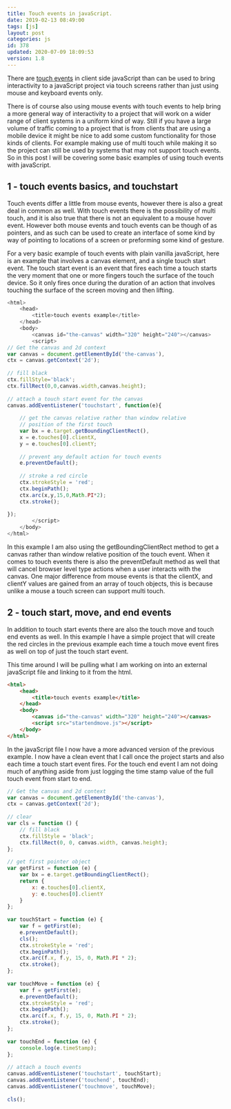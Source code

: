 ```yaml
---
title: Touch events in javaScript.
date: 2019-02-13 08:49:00
tags: [js]
layout: post
categories: js
id: 378
updated: 2020-07-09 18:09:53
version: 1.8
---
```


There are [touch events](https://developer.mozilla.org/en-US/docs/Web/API/Touch_events) in client side javaScript than can be used to bring interactivity to a javaScript project via touch screens rather than just using mouse and keyboard events only.

There is of course also using mouse events with touch events to help bring a more general way of interactivity to a project that will work on a wider range of client systems in a uniform kind of way. Still if you have a large volume of traffic coming to a project that is from clients that are using a mobile device it might be nice to add some custom functionality for those kinds of clients. For example making use of multi touch while making it so the project can still be used by systems that may not support touch events. So in this post I will be covering some basic examples of using touch events with javaScript.

<!-- more -->

## 1 - touch events basics, and touchstart

Touch events differ a little from mouse events, however there is also a great deal in common as well. With touch events there is the possibility of multi touch, and it is also true that there is not an equivalent to a mouse hover event. However both mouse events and touch events can be though of as pointers, and as such can be used to create an interface of some kind by way of pointing to locations of a screen or preforming some kind of gesture.

For a very basic example of touch events with plain vanilla javaScript, here is an example that involves a canvas element, and a single touch start event. The touch start event is an event that fires each time a touch starts the very moment that one or more fingers touch the surface of the touch device. So it only fires once during the duration of an action that involves touching the surface of the screen moving and then lifting.

```js
<html>
    <head>
        <title>touch events example</title>
    </head>
    <body>
        <canvas id="the-canvas" width="320" height="240"></canvas>
        <script>
// Get the canvas and 2d context
var canvas = document.getElementById('the-canvas'),
ctx = canvas.getContext('2d');
 
// fill black
ctx.fillStyle='black';
ctx.fillRect(0,0,canvas.width,canvas.height);
 
// attach a touch start event for the canvas
canvas.addEventListener('touchstart', function(e){
 
    // get the canvas relative rather than window relative
    // position of the first touch
    var bx = e.target.getBoundingClientRect(),
    x = e.touches[0].clientX,
    y = e.touches[0].clientY;
 
    // prevent any default action for touch events
    e.preventDefault();
 
    // stroke a red circle
    ctx.strokeStyle = 'red';
    ctx.beginPath();
    ctx.arc(x,y,15,0,Math.PI*2);
    ctx.stroke();
 
});
        </script>
    </body>
</html>
```

In this example I am also using the getBoundingClientRect method to get a canvas rather than window relative position of the touch event. When it comes to touch events there is also the preventDefault method as well that will cancel browser level type actions when a user interacts with the canvas. One major difference from mouse events is that the clientX, and clientY values are gained from an array of touch objects, this is because unlike a mouse a touch screen can support multi touch.

## 2 - touch start, move, and end events

In addition to touch start events there are also the touch move and touch end events as well. In this example I have a simple project that will create the red circles in the previous example each time a touch move event fires as well on top of just the touch start event.

This time around I will be pulling what I am working on into an external javaScript file and linking to it from the html.

```html
<html>
    <head>
        <title>touch events example</title>
    </head>
    <body>
        <canvas id="the-canvas" width="320" height="240"></canvas>
        <script src="startendmove.js"></script>
    </body>
</html>
```

In the javaScript file I now have a more advanced version of the previous example. I now have a clean event that I call once the project starts and also each time a touch start event fires. For the touch end event I am not doing much of anything aside from just logging the time stamp value of the full touch event from start to end.

```js
// Get the canvas and 2d context
var canvas = document.getElementById('the-canvas'),
ctx = canvas.getContext('2d');
 
// clear
var cls = function () {
    // fill black
    ctx.fillStyle = 'black';
    ctx.fillRect(0, 0, canvas.width, canvas.height);
};
 
// get first pointer object
var getFirst = function (e) {
    var bx = e.target.getBoundingClientRect();
    return {
        x: e.touches[0].clientX,
        y: e.touches[0].clientY
    }
};
 
var touchStart = function (e) {
    var f = getFirst(e);
    e.preventDefault();
    cls();
    ctx.strokeStyle = 'red';
    ctx.beginPath();
    ctx.arc(f.x, f.y, 15, 0, Math.PI * 2);
    ctx.stroke();
};
 
var touchMove = function (e) {
    var f = getFirst(e);
    e.preventDefault();
    ctx.strokeStyle = 'red';
    ctx.beginPath();
    ctx.arc(f.x, f.y, 15, 0, Math.PI * 2);
    ctx.stroke();
};
 
var touchEnd = function (e) {
    console.log(e.timeStamp);
};
 
// attach a touch events
canvas.addEventListener('touchstart', touchStart);
canvas.addEventListener('touchend', touchEnd);
canvas.addEventListener('touchmove', touchMove);
 
cls();
```